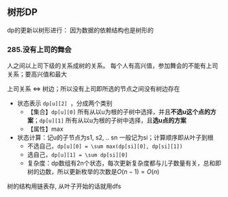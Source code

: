 ## 树形DP

dp的更新以树形进行： 因为数据的依赖结构也是树形的



### 285.没有上司的舞会

人之间以上司下级的关系成树的关系。
每个人有高兴值，参加舞会的不能有上司关系；要高兴值和最大

上司关系 <=> 树边；所以没有上司即所选的节点之间没有树边存在

- 状态表示 `dp[u][2] `，分成两个类别
  - 【集合】`dp[u][0]` 所有从以u为根的子树中选择，并且**不选u这个点的方案**；`dp[u][1]` 所有从以u为根的子树中选择，且**选u点的方案** 
  - 【属性】max
- 状态计算：记u的子节点为s1, s2, .. sn 一般记为si；计算顺序即从叶子到根
  - 不选自己，`dp[u][0] = \sum max(dp[si][0], dp[si][1])`
  - 选自己，`dp[u][1] = \sum dp[si][0]`
  - 复杂度：dp数组有2n个状态，每次更新复杂度都与儿子数量有关，总和即树的边数，所以更新枚举的次数是$O(n-1)=O(n)$ 

树的结构用链表存, 从叶子开始的话就用dfs